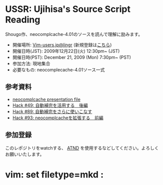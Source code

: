 # USSR: Ujihisa's Source Script Reading

Shougo作、neocomplcache-4.01のソースを読んで理解に励みます。

* 開催場所: [Vim-users.jp@lingr](http://lingr.com/vim) (新規登録は[こちら](http://lingr.com/user/signup?letmein=vim))
* 開催日時(JST): 2009年12月22日(火) 12:30pm~ (JST)
* 開催日時(PST): December 21, 2009 (Mon) 7:30pm~ (PST)
* 参加方法: 現地集合
* 必要なもの: neocomplecache-4.01ソース一式

## 参考資料

* [neocomplcache presentation file](http://github.com/Shougo/neocomplcache/blob/master/presen/neocomplcache.txt)
* [Hack #49: 自動補完を活用する　後編](http://vim-users.jp/2009/07/hack-49/)
* [Hack #89: 自動補完をさらに使いこなす](http://vim-users.jp/2009/10/hack89/)
* [Hack #93: neocomplcacheを拡張する　前編](http://vim-users.jp/2009/10/hack93/)

## 参加登録

このレポジトリをwatchする、 [ATND](http://atnd.org/events/2524) を使用するなどしてください。よろしくお願いいたします。

# vim: set filetype=mkd :
